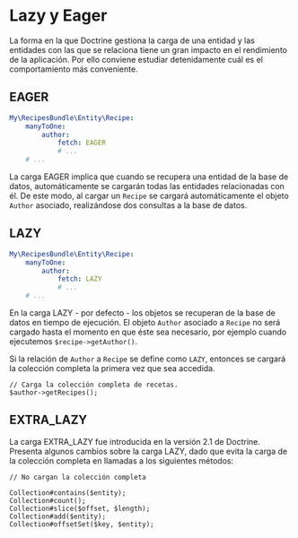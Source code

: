 # Lazy y Eager

La forma en la que Doctrine gestiona la carga de una entidad y las entidades con las que se relaciona tiene un gran impacto en el rendimiento de la aplicación. Por ello conviene estudiar detenidamente cuál es el comportamiento más conveniente.

## EAGER

```yml
My\RecipesBundle\Entity\Recipe:
    manyToOne:
        author:
            fetch: EAGER
            # ...
    # ...
```

La carga EAGER implica que cuando se recupera una entidad de la base de datos, automáticamente se cargarán todas las entidades relacionadas con él. De este modo, al cargar un `Recipe` se cargará automáticamente el objeto `Author` asociado, realizándose dos consultas a la base de datos.

## LAZY

```yml
My\RecipesBundle\Entity\Recipe:
    manyToOne:
        author:
            fetch: LAZY
            # ...
    # ...
```

En la carga LAZY - por defecto - los objetos se recuperan de la base de datos en tiempo de ejecución. El objeto `Author` asociado a `Recipe` no será cargado hasta el momento en que éste sea necesario, por ejemplo cuando ejecutemos `$recipe->getAuthor()`.

Si la relación de `Author` a `Recipe` se define como `LAZY`, entonces se cargará la colección completa la primera vez que sea accedida.

```
// Carga la colección completa de recetas.
$author->getRecipes();
```

## EXTRA_LAZY

La carga EXTRA_LAZY fue introducida en la versión 2.1 de Doctrine. Presenta algunos cambios sobre la carga LAZY, dado que evita la carga de la colección completa en llamadas a los siguientes métodos:

```
// No cargan la colección completa

Collection#contains($entity);
Collection#count();
Collection#slice($offset, $length);
Collection#add($entity);
Collection#offsetSet($key, $entity);
```

